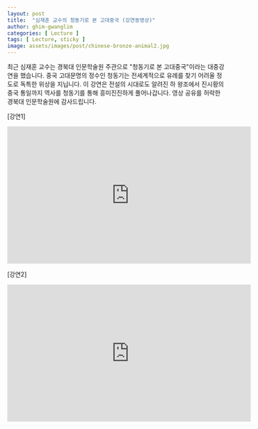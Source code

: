 ```yaml
---
layout: post
title:  "심재훈 교수의 청동기로 본 고대중국 (강연동영상)"
author: ghim-gwanglim
categories: [ Lecture ]
tags: [ Lecture, sticky ] 
image: assets/images/post/chinese-bronze-animal2.jpg
---
```


최근 심재훈 교수는 경북대 인문학술원 주관으로 "청동기로 본 고대중국"이라는 대중강연을 했습니다. 중국 고대문명의 정수인 청동기는 전세계적으로 유례를 찾기 어려울 정도로 독특한 위상을 지닙니다. 이 강연은 전설의 시대로도 알려진 하 왕조에서 진시황의 중국 통일까지 역사를 청동기를 통해 흥미진진하게 풀어나갑니다. 영상 공유를 허락한 경북대 인문학술원에 감사드립니다.

[강연1]
<iframe width="560" height="315" src="https://www.youtube.com/embed/INzdKXPHw3I" frameborder="0" allow="accelerometer; autoplay; clipboard-write; encrypted-media; gyroscope; picture-in-picture" allowfullscreen></iframe>

[강연2]
<iframe width="560" height="315" src="https://www.youtube.com/embed/8QkoK0wCaMs" frameborder="0" allow="accelerometer; autoplay; clipboard-write; encrypted-media; gyroscope; picture-in-picture" allowfullscreen></iframe>
